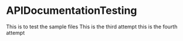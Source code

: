 # APIDocumentationTesting
This is to test the sample files
This is the third attempt
this is the fourth attempt